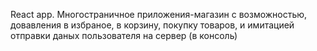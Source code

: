 React app. Многостраничное приложения-магазин с возможностью, довавления в избраное, в корзину, покупку товаров, и имитацией отправки даных пользователя на сервер (в консоль)
